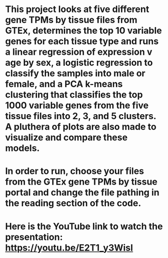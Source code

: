 # This project looks at five different gene TPMs by tissue files from GTEx, determines the top 10 variable genes for each tissue type and runs a linear regression of expression v age by sex, a logistic regression to classify the samples into male or female, and a PCA k-means clustering that classifies the top 1000 variable genes from the five tissue files into 2, 3, and 5 clusters. A pluthera of plots are also made to visualize and compare these models.

# In order to run, choose your files from the GTEx gene TPMs by tissue portal and change the file pathing in the reading section of the code.

# Here is the YouTube link to watch the presentation: https://youtu.be/E2T1_y3WisI
